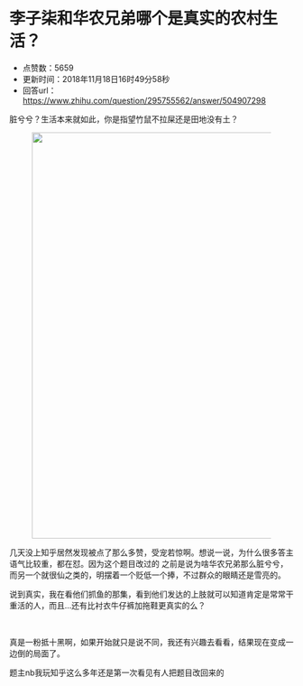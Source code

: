 # 李子柒和华农兄弟哪个是真实的农村生活？
- 点赞数：5659
- 更新时间：2018年11月18日16时49分58秒
- 回答url：https://www.zhihu.com/question/295755562/answer/504907298
<body>
 <p data-pid="fKZeWI1L">脏兮兮？生活本来就如此，你是指望竹鼠不拉屎还是田地没有土？</p>
 <figure data-size="normal">
  <img src="https://pica.zhimg.com/50/v2-c2a6ec81d8e5d1186a84f942f43caac1_720w.jpg?source=1940ef5c" data-rawwidth="720" data-rawheight="661" data-size="normal" data-original-token="v2-9a95158f69307e76a1d01c6fca1cf179" data-default-watermark-src="https://picx.zhimg.com/50/v2-484a2259951b659bb77198dba6feb79d_720w.jpg?source=1940ef5c" class="origin_image zh-lightbox-thumb" width="720" data-original="https://pic1.zhimg.com/v2-c2a6ec81d8e5d1186a84f942f43caac1_r.jpg?source=1940ef5c">
 </figure>
 <p data-pid="7OVk823F">几天没上知乎居然发现被点了那么多赞，受宠若惊啊。想说一说，为什么很多答主语气比较重，都在怼。因为这个题目改过的 之前是说为啥华农兄弟那么脏兮兮，而另一个就很仙之类的，明摆着一个贬低一个捧，不过群众的眼睛还是雪亮的。</p>
 <p data-pid="_LXuwX7r">说到真实，我在看他们抓鱼的那集，看到他们发达的上肢就可以知道肯定是常常干重活的人，而且...还有比衬衣牛仔裤加拖鞋更真实的么？</p>
 <p class="ztext-empty-paragraph"><br></p>
 <p data-pid="yLFkshS_">真是一粉抵十黑啊，如果开始就只是说不同，我还有兴趣去看看，结果现在变成一边倒的局面了。</p>
 <p data-pid="W6b9Lhcm">题主nb我玩知乎这么多年还是第一次看见有人把题目改回来的</p>
</body>